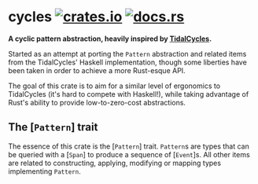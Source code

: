 # cycles [![crates.io](https://img.shields.io/crates/v/cycles.svg)][crates-io] [![docs.rs](https://docs.rs/cycles/badge.svg)][docs-rs]

**A cyclic pattern abstraction, heavily inspired by [TidalCycles][tidalcycles].**

Started as an attempt at porting the `Pattern` abstraction and related items
from the TidalCycles' Haskell implementation, though some liberties have been
taken in order to achieve a more Rust-esque API.

The goal of this crate is to aim for a similar level of ergonomics to
TidalCycles (it's hard to compete with Haskell!), while taking advantage of
Rust's ability to provide low-to-zero-cost abstractions.

## The [`Pattern`] trait

The essence of this crate is the [`Pattern`] trait. `Pattern`s are types
that can be queried with a [`Span`] to produce a sequence of [`Event`]s. All
other items are related to constructing, applying, modifying or mapping types
implementing `Pattern`.

[crates-io]: https://crates.io/crates/cycles
[docs-rs]: https://docs.rs/cycles/
[tidalcycles]: https://tidalcycles.org/